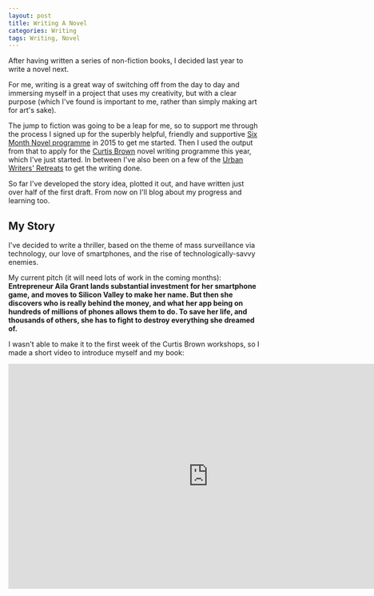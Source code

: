 ```yaml
---
layout: post
title: Writing A Novel
categories: Writing
tags: Writing, Novel
---
```


After having written a series of non-fiction books, I decided last year to write a novel next.

For me, writing is a great way of switching off from the day to day and immersing myself in a project that uses my creativity, but with a clear purpose (which I've found is important to me, rather than simply making art for art's sake).

The jump to fiction was going to be a leap for me, so to support me through the process I signed up for the superbly helpful, friendly and supportive [Six Month Novel programme](http://sixmonthnovel.com/) in 2015 to get me started. Then I used the output from that to apply for the [Curtis Brown](http://www.curtisbrown.co.uk/) novel writing programme this year, which I've just started. In between I've also been on a few of the [Urban Writers' Retreats](http://www.urbanwritersretreat.co.uk/) to get the writing done.

So far I've developed the story idea, plotted it out, and have written just over half of the first draft. From now on I'll blog about my progress and learning too.

## My Story
I've decided to write a thriller, based on the theme of mass surveillance via technology, our love of smartphones, and the rise of technologically-savvy enemies.

My current pitch (it will need lots of work in the coming months):
**Entrepreneur Aila Grant lands substantial investment for her smartphone game, and moves to Silicon Valley to make her name. But then she discovers who is really behind the money, and what her app being on hundreds of millions of phones allows them to do. To save her life, and thousands of others, she has to fight to destroy everything she dreamed of.**

I wasn't able to make it to the first week of the Curtis Brown workshops, so I made a short video to introduce myself and my book:

<iframe src="https://player.vimeo.com/video/153707144" width="800" height="450" frameborder="0" webkitallowfullscreen mozallowfullscreen allowfullscreen></iframe>
